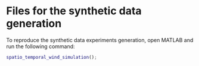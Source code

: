 # Files for the synthetic data generation


To reproduce the synthetic data experiments generation, open MATLAB and run the following command:

```matlab
spatio_temporal_wind_simulation();


